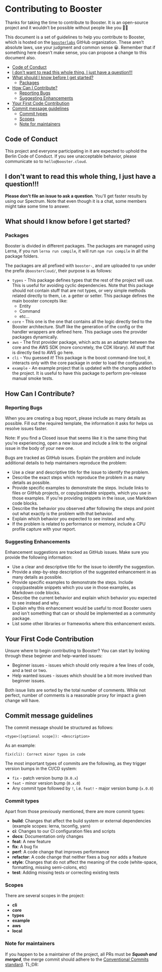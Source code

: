 # Contributing to Booster

Thanks for taking the time to contribute to Booster. It is an open-source project and it wouldn’t be possible without people like you 🙏🎉

This document is a set of guidelines to help you contribute to Booster, which is hosted on the [`boosterlabs`](https://github.com/boosterlabs) GitHub
organization. These aren’t absolute laws, use your judgment and common sense 😀.
Remember that if something here doesn’t make sense, you can propose a change to this document also.

- [Code of Conduct](#code-of-conduct)
- [I don't want to read this whole thing, I just have a question!!!](#i-dont-want-to-read-this-whole-thing-i-just-have-a-question)
- [What should I know before I get started?](#what-should-i-know-before-i-get-started)
  - [Packages](#packages)
- [How Can I Contribute?](#how-can-i-contribute)
  - [Reporting Bugs](#reporting-bugs)
  - [Suggesting Enhancements](#suggesting-enhancements)
- [Your First Code Contribution](#your-first-code-contribution)
- [Commit message guidelines](#commit-message-guidelines)
  - [Commit types](#commit-types)
  - [Scopes](#scopes)
  - [Note for maintainers](#note-for-maintainers)

## Code of Conduct

This project and everyone participating in it are expected to uphold the Berlin Code of Conduct.
If you see unacceptable behavior, please communicate so to `hello@booster.cloud`.

## I don't want to read this whole thing, I just have a question!!!

**Please don't file an issue to ask a question**. You'll get faster results by using our Spectrum.
Note that even though it is a chat, some members might take some time to answer.

## What should I know before I get started?

### Packages

Booster is divided in different packages. The packages are managed using Lerna, if you run `lerna run compile`,
it will run `npm run compile` in all the package folders.

The packages are all prefixed with `booster-`, and are uploaded to `npm` under the prefix `@boostercloud/`, their purpose is as follows:

- `types` - This package defines types that the rest of the project will use. This is useful for avoiding cyclic dependencies. Note that this package should not contain stuff that are not types, or very simple methods related directly to them, i.e. a getter or setter. This package defines the main booster concepts like:
  - Entity
  - Command
  - etc…
- `core` - This one is the one that contains all the logic directly tied to the Booster architecture. Stuff like the generation of the config or the handler wrappers are defined here. This package uses the provider packages dynamically.
- `aws` - The first provider package, which acts as an adapter between the core and the AWS SDK (more concretely, the CDK library). All stuff that is directly tied to AWS go here.
- `cli` - You guessed it! This package is the boost command-line tool, it interacts only with the core package in order to load the configuration.
- `example` - An example project that is updated with the changes added to the project. It is useful to have this package to perform pre-release manual smoke tests.

## How Can I Contribute?

### Reporting Bugs

When you are creating a bug report, please include as many details as possible. Fill out the required template, the information it asks for helps us resolve issues faster.

Note: If you find a Closed issue that seems like it is the same thing that you're experiencing, open a new issue and include a link to the original issue in the body of your new one.

Bugs are tracked as GitHub issues. Explain the problem and include additional details to help maintainers reproduce the problem:

- Use a clear and descriptive title for the issue to identify the problem.
- Describe the exact steps which reproduce the problem in as many details as possible.
- Provide specific examples to demonstrate the steps. Include links to files or GitHub projects, or copy/pasteable snippets, which you use in those examples. If you're providing snippets in the issue, use Markdown code blocks.
- Describe the behavior you observed after following the steps and point out what exactly is the problem with that behavior.
- Explain which behavior you expected to see instead and why.
- If the problem is related to performance or memory, include a CPU profile capture with your report.

### Suggesting Enhancements

Enhancement suggestions are tracked as GitHub issues. Make sure you provide the following information:

- Use a clear and descriptive title for the issue to identify the suggestion.
- Provide a step-by-step description of the suggested enhancement in as many details as possible.
- Provide specific examples to demonstrate the steps. Include copy/pasteable snippets which you use in those examples, as Markdown code blocks.
- Describe the current behavior and explain which behavior you expected to see instead and why.
- Explain why this enhancement would be useful to most Booster users and isn't something that can or should be implemented as a community package.
- List some other libraries or frameworks where this enhancement exists.

## Your First Code Contribution

Unsure where to begin contributing to Booster? You can start by looking through these beginner and help-wanted issues:

- Beginner issues - issues which should only require a few lines of code, and a test or two.
- Help wanted issues - issues which should be a bit more involved than beginner issues.

Both issue lists are sorted by the total number of comments. While not perfect, number of comments is a reasonable proxy for impact a given change will have.

## Commit message guidelines

The commit message should be structured as follows:

```text
<type>([optional scope]): <description>
```

As an example:

```text
fix(cli): Correct minor typos in code
```

The most important types of commits are the following, as they trigger version bumps in the CI/CD system:

- `fix` - patch version bump (`0.0.x`)
- `feat` - minor version bump (`0.x.0`)
- Any commit type followed by `!`, i.e. `feat!` - major version bump (`x.0.0`)

### Commit types

Apart from those previously mentioned, there are more commit types:

- **build**: Changes that affect the build system or external dependencies (example scopes: lerna, tsconfig, yarn)
- **ci**: Changes to our CI configuration files and scripts
- **docs**: Documentation only changes
- **feat**: A new feature
- **fix**: A bug fix
- **perf**: A code change that improves performance
- **refactor**: A code change that neither fixes a bug nor adds a feature
- **style**: Changes that do not affect the meaning of the code (white-space, formatting, missing semi-colons, etc)
- **test**: Adding missing tests or correcting existing tests

### Scopes

There are several scopes in the project:

- **cli**
- **core**
- **types**
- **example**
- **aws**
- **local**

### Note for maintainers

If you happen to be a maintainer of the project, all PRs must be _**Squash and merged**_, the merge commit should adhere to the [Conventional Commits standard](https://www.conventionalcommits.org/en/v1.0.0/). TL;DR:
